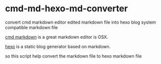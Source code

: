 # cmd-md-hexo-md-converter

convert cmd markdown editor edited markdown file into hexo blog system compatible markdown file

[cmd markdown](https://www.zybuluo.com/mdeditor) is a great markdown editor is OSX. 

[hexo](https://hexo.io) is a static blog generator based on markdown.

so this script help convert the markdown file to hexo markdown file

